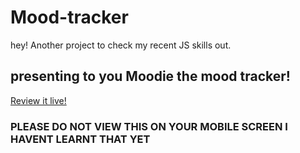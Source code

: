 # Mood-tracker

hey! Another project to check my recent JS skills out.

<H2>presenting to you Moodie the mood tracker!</H2>
<a href = "https://pavanakaranam.github.io/Moodie-the-Mood-Tracker/">Review it live!</a>



<h3>PLEASE DO NOT VIEW THIS ON YOUR MOBILE SCREEN
I HAVENT LEARNT THAT YET</h3>
